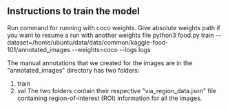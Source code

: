 ## Instructions to train the model ##

Run command for running with coco weights. Give absolute weights path if you want to resume a run with another weights file
python3 food.py train --dataset=/home/ubuntu/data/data/common/kaggle-food-101/annotated_images --weights=coco --logs logs


The manual annotations that we created for the images are in the "annotated_images" directory has two folders:
1. train 
2. val 
The two folders contain their respective "via_region_data.json" file containing region-of-interest (ROI) information for all the images.
